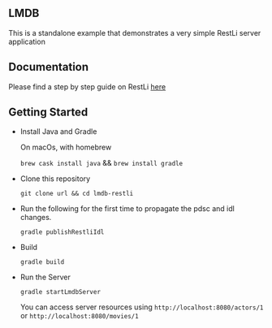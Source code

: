 ## LMDB
This is a standalone example that demonstrates a very simple RestLi server application 

## Documentation
Please find a step by step guide on RestLi [here](https://github.com/linkedin/rest.li/wiki/Quickstart:-A-Tutorial-Introduction-to-Rest.li)

## Getting Started

- Install Java and Gradle
  
  On macOs, with homebrew
  
  `brew cask install java` && `brew install gradle`

- Clone this repository

  `git clone url && cd lmdb-restli`

- Run the following for the first time to propagate the pdsc and idl changes.

  `gradle publishRestliIdl`
  
- Build 

  `gradle build`
  
- Run the Server

  `gradle startLmdbServer`
  
  You can access server resources using `http://localhost:8080/actors/1` or `http://localhost:8080/movies/1`  
  

